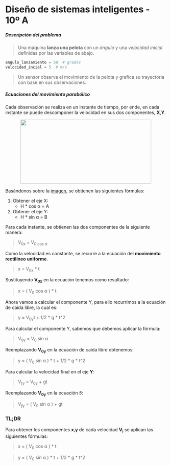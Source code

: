 # Diseño de sistemas inteligentes - 10º A

##### Descripción del problema

> Una máquina **lanza una pelota** con un *ángulo* y una *velocidad inicial*
definidas por las variables de abajo.
```python
angulo_lanzamiento = 50  # grados
velocidad_incial = 5  # m/s
```

> Un sensor observa el movimiento de la pelota y grafica su trayectoria con base en sus observaciones.

##### Ecuaciones del movimiento parabólico
Cada observación se realiza en un instante de tiempo, por ende, en cada instante se puede descomponer la velocidad en sus dos componentes, **X**,**Y**.

<p align="center">
  <img width="410" height="200" draggable="false" src="https://i.ibb.co/GMdC0xR/Captura-de-Pantalla-2019-12-07-a-la-s-16-20-58.png">
</p>

<!-- ![Ver imagen de trigonometría](https://i.ibb.co/GMdC0xR/Captura-de-Pantalla-2019-12-07-a-la-s-16-20-58.png) -->

Basándonos sobre la [imagen](https://ibb.co/pK14x0d), se obtienen las siguientes fórmulas:

<!-- h<sub>&theta;</sub>(x) = &theta;<sub>o</sub> x + &theta;<sub>1</sub>x -->

1. Obtener el eje X:
	* H * cos &alpha; = A
2. Obtener el eje Y:
	* H * sin &alpha; = B

Para cada instante, se obtienen las dos componentes de la siguiente manera:

> V<sub>0x</sub> = V<sub>0 cos &alpha;</sub>

Como la velocidad es constante, se recurre a la ecuación del **movimiento rectilíneo uniforme**.

> x = V<sub>0x</sub> * t

Sustituyendo __V<sub>0x</sub>__ en la ecuación tenemos como resultado:

> x = ( V<sub>0</sub> cos &alpha; ) * t

Ahora vamos a calcular el componente Y, para ello recurrimos a la ecuación de caída libre, la cual es:

> y = V<sub>0y</sub>t + 1/2 * g * t^2 

Para calcular el componente Y, sabemos que debemos aplicar la fórmula:

> V<sub>0y</sub> = V<sub>0</sub> sin &alpha;

Reemplazando __V<sub>0y</sub>__ en la ecuación de caída libre obtenemos:

> y = ( V<sub>0</sub> sin &alpha; ) * t + 1/2 * g * t^2 

Para calcular la velocidad final en el eje __Y__:

> V<sub>ƒy</sub> = V<sub>0y</sub> + gt

Reemplazando __V<sub>0y</sub>__ en la ecuación _5_:

> V<sub>ƒy</sub> = ( V<sub>0</sub> sin &alpha; ) + gt

### TL;DR

Para obtener los componentes __x__,__y__ de cada velocidad __V<sub>i</sub>__ se aplican las siguientes fórmulas:

> x = ( V<sub>0</sub> cos &alpha; ) * t

> y = ( V<sub>0</sub> sin &alpha; ) * t + 1/2 * g * t^2 

